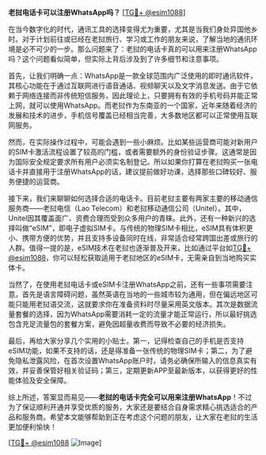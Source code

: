 **老挝电话卡可以注册WhatsApp吗？** [[TG💪+ @esim1088](https://t.me/s/esim1088)]

在当今数字化的时代，通讯工具的选择变得尤为重要，尤其是当我们身处异国他乡时。对于计划前往或已经在老挝旅行、学习或工作的朋友来说，了解当地的通讯环境是必不可少的一步。那么问题来了：老挝的电话卡真的可以用来注册WhatsApp吗？这个问题看似简单，但实际上背后涉及到了许多细节和注意事项。

首先，让我们明确一点：WhatsApp是一款全球范围内广泛使用的即时通讯软件，其核心功能在于通过互联网进行语音通话、视频聊天以及文字消息发送。由于它依赖于网络连接而非传统短信服务，因此理论上，只要拥有有效的手机号码并能正常上网，就可以使用WhatsApp。而老挝作为东南亚的一个国家，近年来随着经济的发展和技术的进步，手机信号覆盖已经相当完善，大多数地区都可以正常使用互联网服务。

然而，在实际操作过程中，可能会遇到一些小麻烦。比如某些运营商可能对新用户的SIM卡激活流程设置了较高的门槛，或者需要额外的身份验证步骤。这通常是因为国际安全规定要求所有用户必须实名制登记。所以如果你打算在老挝购买一张电话卡并直接用于注册WhatsApp的话，建议提前做好功课，选择那些口碑较好、服务便捷的运营商。

接下来，我们来聊聊如何选择合适的电话卡。目前老挝主要有两家主要的移动通信服务商——老挝电信（Lao Telecom）和老挝移动通信公司（Unitel）。其中，Unitel因其覆盖面广、资费合理而受到众多用户的青睐。此外，还有一种新兴的选择叫做“eSIM”，即电子虚拟SIM卡。与传统的物理SIM卡相比，eSIM具有体积更小、携带方便的优势，并且支持多设备同时在线，非常适合经常跨国出差或旅行的人群。值得一提的是，eSIM技术在老挝也逐渐普及开来，比如通过平台如[TG💪+ @esim1088](https://t.me/s/esim1088)，你可以轻松获取适用于老挝地区的eSIM卡，无需亲自到当地购买实体卡。

当然了，在使用老挝电话卡或eSIM卡注册WhatsApp之前，还有一些事项需要注意。首先是语言障碍问题，虽然英语在当地的一些城市较为通用，但在偏远地区可能只能用老挝语交流，这就要求你在准备资料时尽量采用英文版本。其次是数据流量套餐的选择，因为WhatsApp需要消耗一定的流量才能正常运行，所以最好挑选包含充足流量包的套餐方案，避免因超量收费而导致不必要的经济损失。

最后，再给大家分享几个实用的小贴士。第一，记得检查自己的手机是否支持eSIM功能，如果不支持的话，还是得准备一张传统的物理SIM卡；第二，为了避免隐私泄露风险，在首次设置WhatsApp账户时，请务必确保所输入的信息真实有效，并妥善保管好相关验证码；第三，定期更新APP至最新版本，以获得更好的性能体验及安全保障。

综上所述，答案显而易见——**老挝的电话卡完全可以用来注册WhatsApp**！不过为了保证顺利开通并享受优质的服务，大家还是要结合自身需求精心挑选适合的产品和服务商。希望本文能够帮助到正在考虑这个问题的朋友，让大家在老挝的生活更加便利愉快！

[[TG💪+ @esim1088](https://t.me/s/esim1088) ![Image](https://i.postimg.cc/4NQfJmqS/Snipaste-2025-05-13-00-14-12.png)]